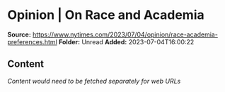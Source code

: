 # Opinion | On Race and Academia

**Source:** https://www.nytimes.com/2023/07/04/opinion/race-academia-preferences.html
**Folder:** Unread
**Added:** 2023-07-04T16:00:22




## Content
*Content would need to be fetched separately for web URLs*
